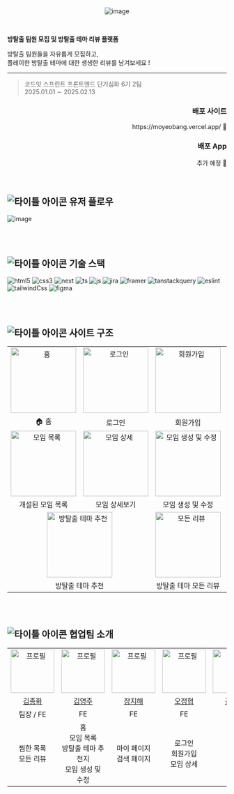 
<br>

<div align="center">
  

![image](https://github.com/user-attachments/assets/6d4ea940-0790-4a90-9eb1-b046af4b30c3)




</div>

<br>

**방탈출 팀원 모집 및 방탈출 테마 리뷰 플랫폼** 

방탈출 팀원들을 자유롭게 모집하고, <br> 플레이한 방탈출 테마에 대한 생생한 리뷰를 남겨보세요 !

- - -
  


> <p>코드잇 스프린트 프론트엔드 단기심화 6기 2팀 <br> 2025.01.01 ∼ 2025.02.13</p>

<div align="right">
<h3>배포 사이트</h3>
https://moyeobang.vercel.app/ 🔗
<h3>배포 App</h3>
추가 예정 🔗
</div>

<br>
<br>

## ![타이틀 아이콘](https://github.com/user-attachments/assets/0185f2b6-c79f-4c8e-acc1-8a9ad885d070) <span>유저 플로우</span>

![image](https://github.com/user-attachments/assets/49482ccb-f02b-492d-b2d8-7e2ccfa6ebda)


<br>
<br>

## ![타이틀 아이콘](https://github.com/user-attachments/assets/0185f2b6-c79f-4c8e-acc1-8a9ad885d070) <span>기술 스택</span>
![html5](https://img.shields.io/badge/html5-E34F26?style=for-the-badge&logo=html5&logoColor=black) 
![css3](https://img.shields.io/badge/css3-1572B6?style=for-the-badge&logo=css3&logoColor=black) 
![next](https://img.shields.io/badge/Next.js-ffffff?style=for-the-badge&logo=next.js&logoColor=black) 
![ts](https://img.shields.io/badge/TypeScript-007ACC?style=for-the-badge&logo=typescript&logoColor=white) 
![js](https://img.shields.io/badge/JavaScript-F7DF1E?style=for-the-badge&logo=javaScript&logoColor=black) 
![jira](https://img.shields.io/badge/Jira-0052CC?style=for-the-badge&logo=jira&logoColor=white) 
![framer](https://img.shields.io/badge/Framer-0055FF?style=for-the-badge&logo=framer&logoColor=white) 
![tanstackquery](https://img.shields.io/badge/tanstackquery-20232A?style=for-the-badge&logo=tanstackquery&logoColor=white) 
![eslint](https://img.shields.io/badge/eslint-4B32C3?style=for-the-badge&logo=eslint&logoColor=white) 
![tailwindCss](https://img.shields.io/badge/Tailwind_CSS-38B2AC?style=for-the-badge&logo=tailwind-css&logoColor=white)
![figma](https://img.shields.io/badge/figma-F24E1E?style=for-the-badge&logo=figma&logoColor=black)

<br>
<br>

##  ![타이틀 아이콘](https://github.com/user-attachments/assets/0185f2b6-c79f-4c8e-acc1-8a9ad885d070) 사이트 구조

<table align="center">
    <tr align="center">
        <td><img src="https://github.com/user-attachments/assets/cf35d192-641e-4d0a-adcc-ec26a09b4b27" alt="홈" width="150" /></td>
        <td><img src="https://github.com/user-attachments/assets/d79712f4-3427-4d2d-b8a2-e431fa630f79" alt="로그인" width="150" /></td>
        <td><img src="https://github.com/user-attachments/assets/a536475d-1698-4f34-94da-9b41066371f6" alt="회원가입" width="150" /></td>
        <td><img src="https://github.com/user-attachments/assets/5c1468ae-cf0e-4bee-b8b6-ca5d432e4649" alt="마이페이지" width="150" /></td>
    </tr>
    <tr align="center">
        <td>🏠 홈</td>
        <td>로그인</td>
        <td>회원가입</td>
        <td>마이페이지</td>
    </tr>
      <tr align="center">
        <td><img src="https://github.com/user-attachments/assets/41a9eaf6-bb00-4556-bdfb-6d28ab5f49ef" alt="모임 목록" width="150" /></td>
        <td><img src="https://github.com/user-attachments/assets/f9686e51-dd8b-4373-a185-57673d9dd809" alt="모임 상세" width="150" /></td>
        <td><img src="https://github.com/user-attachments/assets/098b9508-77ef-4be2-85e1-a0725478facd" alt="모임 생성 및 수정" width="150" /></td>
        <td><img src="https://github.com/user-attachments/assets/7ef5cc50-97c9-4d7b-a7e2-ec86377be86e" alt="찜한 모임" width="150" /></td>
    </tr>
      <tr align="center">
        <td>개설된 모임 목록</td>
        <td>모임 상세보기</td>
        <td>모임 생성 및 수정</td>
        <td>찜한 모임 목록</td>
    </tr>
      <tr align="center">
        <td colspan="2"><img src="https://github.com/user-attachments/assets/05200ca2-00c7-444a-88c2-2719d6c95649" alt="방탈출 테마 추천" width="150" /></td>
        <td><img src="https://github.com/user-attachments/assets/550e0f9e-18b7-49ba-aaa0-d4ab6456e367" alt="모든 리뷰" width="150" /></td>
        <td><img src="https://github.com/user-attachments/assets/ea704fc5-d947-4f73-aed3-1a6c579f12fa" alt="검색" width="150" /></td>
    </tr>
      <tr align="center">
        <td colspan="2">방탈출 테마 추천</td>
        <td>방탈출 테마 모든 리뷰</td>
        <td>테마 및 모임 검색</td>
    </tr>
</table>

<br>
<br>

## ![타이틀 아이콘](https://github.com/user-attachments/assets/0185f2b6-c79f-4c8e-acc1-8a9ad885d070) 협업팀 소개

<table align="center">
    <tr align="center">
        <td> <img src="https://avatars.githubusercontent.com/u/100202720?v=4" alt="프로필" width="100" /></td>
        <td><img src="https://avatars.githubusercontent.com/u/168513336?v=4" alt="프로필" width="100" /></td>
        <td><img src="https://avatars.githubusercontent.com/u/50902999?v=4" alt="프로필" width="100" /></td>
        <td><img src="https://avatars.githubusercontent.com/u/90687858?v=4" alt="프로필" width="100" /></td>
        <td><img src="https://avatars.githubusercontent.com/u/90687858?v=4" alt="프로필" width="100" /></td>
        <td><img src="https://encrypted-tbn1.gstatic.com/images?q=tbn:ANd9GcSIgvQ-fnIHtz8P6ROFWhrtybflnPZUO0Rx0QyKeyZktl7WWmIO" alt="프로필" width="100" /></td>
    </tr>
    <tr align="center">
        <td><a href="https://github.com/KJongHwa">김종화</a></td>
        <td><a href="https://github.com/purplenib">김영주</a></td>
        <td><a href="https://github.com/wkdwlgo">장지해</a></td>
        <td><a href="https://github.com/JeongHyupOH">오정협</a></td>
        <td><a href="https://github.com/0dyk">김영대</a></td>
        <td>박가영</a></td>
    </tr>
    <tr align="center">
        <td>팀장 / FE</td>
        <td>FE</td>
        <td>FE</td>
        <td>FE</td>
        <td>BE</td>
        <td>DESIGN</td>
    </tr>
      <tr align="center" >
        <td>찜한 목록<br>모든 리뷰</td>
        <td>홈<br>모임 목록<br>방탈출 테마 추천지<br>모임 생성 및 수정</td>
        <td>마이 페이지<br>검색 페이지</td>
        <td>로그인<br>회원가입<br>모임 상세</td>
    </tr>
</table>

<br>
